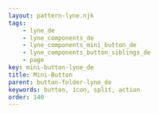 ```yaml
---
layout: pattern-lyne.njk
tags: 
    - lyne_de
    - lyne_components_de
    - lyne_components_mini_button_de
    - lyne_components_button_siblings_de
    - page
key: mini-button-lyne_de
title: Mini-Button
parent: button-folder-lyne_de
keywords: button, icon, split, action
order: 140
---
```

